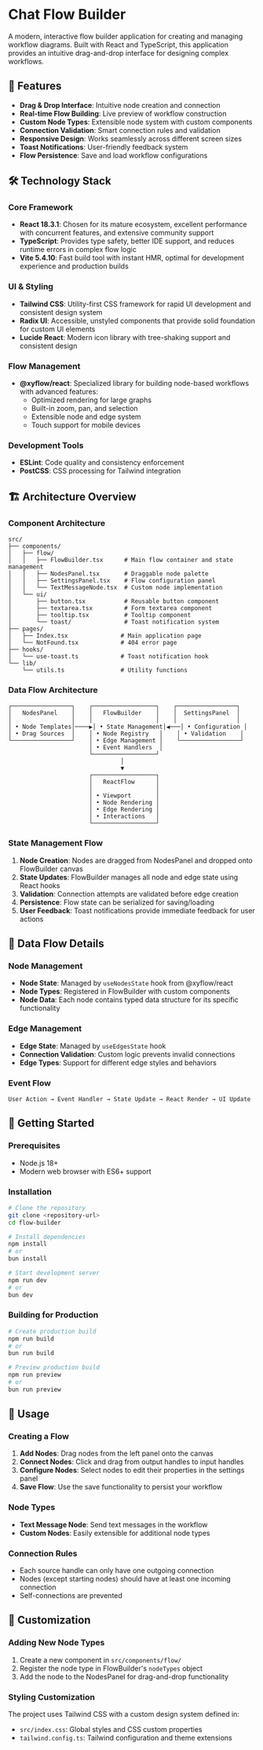 # Chat Flow Builder

A modern, interactive flow builder application for creating and managing workflow diagrams. Built with React and TypeScript, this application provides an intuitive drag-and-drop interface for designing complex workflows.

## 🚀 Features

- **Drag & Drop Interface**: Intuitive node creation and connection
- **Real-time Flow Building**: Live preview of workflow construction
- **Custom Node Types**: Extensible node system with custom components
- **Connection Validation**: Smart connection rules and validation
- **Responsive Design**: Works seamlessly across different screen sizes
- **Toast Notifications**: User-friendly feedback system
- **Flow Persistence**: Save and load workflow configurations

## 🛠 Technology Stack

### Core Framework

- **React 18.3.1**: Chosen for its mature ecosystem, excellent performance with concurrent features, and extensive community support
- **TypeScript**: Provides type safety, better IDE support, and reduces runtime errors in complex flow logic
- **Vite 5.4.10**: Fast build tool with instant HMR, optimal for development experience and production builds

### UI & Styling

- **Tailwind CSS**: Utility-first CSS framework for rapid UI development and consistent design system
- **Radix UI**: Accessible, unstyled components that provide solid foundation for custom UI elements
- **Lucide React**: Modern icon library with tree-shaking support and consistent design

### Flow Management

- **@xyflow/react**: Specialized library for building node-based workflows with advanced features:
  - Optimized rendering for large graphs
  - Built-in zoom, pan, and selection
  - Extensible node and edge system
  - Touch support for mobile devices

### Development Tools

- **ESLint**: Code quality and consistency enforcement
- **PostCSS**: CSS processing for Tailwind integration

## 🏗 Architecture Overview

### Component Architecture

```
src/
├── components/
│   ├── flow/
│   │   ├── FlowBuilder.tsx      # Main flow container and state management
│   │   ├── NodesPanel.tsx       # Draggable node palette
│   │   ├── SettingsPanel.tsx    # Flow configuration panel
│   │   └── TextMessageNode.tsx  # Custom node implementation
│   └── ui/
│       ├── button.tsx           # Reusable button component
│       ├── textarea.tsx         # Form textarea component
│       ├── tooltip.tsx          # Tooltip component
│       └── toast/               # Toast notification system
├── pages/
│   ├── Index.tsx               # Main application page
│   └── NotFound.tsx            # 404 error page
├── hooks/
│   └── use-toast.ts            # Toast notification hook
└── lib/
    └── utils.ts                # Utility functions
```

### Data Flow Architecture

```
┌─────────────────┐    ┌──────────────────┐    ┌─────────────────┐
│   NodesPanel    │    │   FlowBuilder    │    │  SettingsPanel  │
│                 │    │                  │    │                 │
│ • Node Templates│────▶│ • State Management│◀───│ • Configuration │
│ • Drag Sources  │    │ • Node Registry   │    │ • Validation    │
└─────────────────┘    │ • Edge Management │    └─────────────────┘
                       │ • Event Handlers  │
                       └──────────────────┘
                                │
                                ▼
                       ┌──────────────────┐
                       │   ReactFlow      │
                       │                  │
                       │ • Viewport       │
                       │ • Node Rendering │
                       │ • Edge Rendering │
                       │ • Interactions   │
                       └──────────────────┘
```

### State Management Flow

1. **Node Creation**: Nodes are dragged from NodesPanel and dropped onto FlowBuilder canvas
2. **State Updates**: FlowBuilder manages all node and edge state using React hooks
3. **Validation**: Connection attempts are validated before edge creation
4. **Persistence**: Flow state can be serialized for saving/loading
5. **User Feedback**: Toast notifications provide immediate feedback for user actions

## 🔄 Data Flow Details

### Node Management

- **Node State**: Managed by `useNodesState` hook from @xyflow/react
- **Node Types**: Registered in FlowBuilder with custom components
- **Node Data**: Each node contains typed data structure for its specific functionality

### Edge Management

- **Edge State**: Managed by `useEdgesState` hook
- **Connection Validation**: Custom logic prevents invalid connections
- **Edge Types**: Support for different edge styles and behaviors

### Event Flow

```
User Action → Event Handler → State Update → React Render → UI Update
```

## 🚦 Getting Started

### Prerequisites

- Node.js 18+
- Modern web browser with ES6+ support

### Installation

```bash
# Clone the repository
git clone <repository-url>
cd flow-builder

# Install dependencies
npm install
# or
bun install

# Start development server
npm run dev
# or
bun dev
```

### Building for Production

```bash
# Create production build
npm run build
# or
bun run build

# Preview production build
npm run preview
# or
bun run preview
```

## 🎯 Usage

### Creating a Flow

1. **Add Nodes**: Drag nodes from the left panel onto the canvas
2. **Connect Nodes**: Click and drag from output handles to input handles
3. **Configure Nodes**: Select nodes to edit their properties in the settings panel
4. **Save Flow**: Use the save functionality to persist your workflow

### Node Types

- **Text Message Node**: Send text messages in the workflow
- **Custom Nodes**: Easily extensible for additional node types

### Connection Rules

- Each source handle can only have one outgoing connection
- Nodes (except starting nodes) should have at least one incoming connection
- Self-connections are prevented

## 🔧 Customization

### Adding New Node Types

1. Create a new component in `src/components/flow/`
2. Register the node type in FlowBuilder's `nodeTypes` object
3. Add the node to the NodesPanel for drag-and-drop functionality

### Styling Customization

The project uses Tailwind CSS with a custom design system defined in:

- `src/index.css`: Global styles and CSS custom properties
- `tailwind.config.ts`: Tailwind configuration and theme extensions
